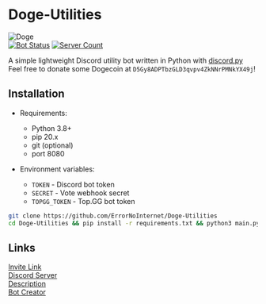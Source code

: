# Doge-Utilities
![Doge](https://media.discordapp.net/attachments/843240892147826689/873809662506573884/Doge.png?width=250&height=250)\
[![Bot Status](https://top.gg/api/widget/status/854965721805226005.svg?noavatar=true)](https://top.gg/bot/854965721805226005)
[![Server Count](https://top.gg/api/widget/servers/854965721805226005.svg?noavatar=true)](https://top.gg/bot/854965721805226005)

A simple lightweight Discord utility bot written in Python with [discord.py](https://github.com/Rapptz/discord.py)\
Feel free to donate some Dogecoin at `D5Gy8ADPTbzGLD3qvpv4ZkNNrPMNkYX49j`!

## Installation
- Requirements:
  - Python 3.8+
  - pip 20.x
  - git (optional)
  - port 8080

- Environment variables:
  - `TOKEN` - Discord bot token
  - `SECRET` - Vote webhook secret
  - `TOPGG_TOKEN` - Top.GG bot token

```sh
git clone https://github.com/ErrorNoInternet/Doge-Utilities
cd Doge-Utilities && pip install -r requirements.txt && python3 main.py
```

## Links
[Invite Link](https://discord.com/oauth2/authorize?client_id=854965721805226005&permissions=8&&scope=bot)\
[Discord Server](https://discord.gg/3Tp7R8FUsC)\
[Description](https://github.com/ErrorNoInternet/Doge-Utilities/blob/main/DESCRIPTION.md)\
[Bot Creator](https://discord.com/users/531392146767347712)
